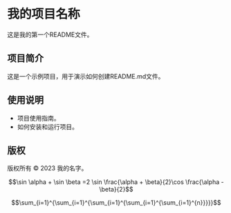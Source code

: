 # 我的项目名称
这是我的第一个README文件。
 
## 项目简介
这是一个示例项目，用于演示如何创建README.md文件。
 
## 使用说明
- 项目使用指南。
- 如何安装和运行项目。
 
## 版权
版权所有 © 2023 我的名字。

$$\sin \alpha + \sin \beta =2 \sin \frac{\alpha + \beta}{2}\cos \frac{\alpha - \beta}{2}$$

$$\sum_{i=1}^{\sum_{i=1}^{\sum_{i=1}^{\sum_{i=1}^{\sum_{i=1}^{n}}}}}$$
